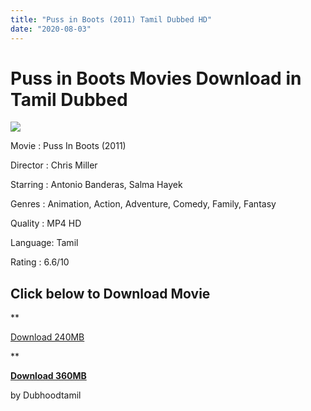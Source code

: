 ```yaml
---
title: "Puss in Boots (2011) Tamil Dubbed HD"
date: "2020-08-03"
---
```


# Puss in Boots Movies Download in Tamil Dubbed

[![](https://1.bp.blogspot.com/-jhb0ZvrGPPo/XpxZ1JgZCCI/AAAAAAAAAeo/YzJxSALFf1ERs6QZ0eoszS6lJWANLU2EwCNcBGAsYHQ/w400-h250/wp1986141-puss-in-boots-wallpapers.jpg)](https://1.bp.blogspot.com/-jhb0ZvrGPPo/XpxZ1JgZCCI/AAAAAAAAAeo/YzJxSALFf1ERs6QZ0eoszS6lJWANLU2EwCNcBGAsYHQ/s1600/wp1986141-puss-in-boots-wallpapers.jpg)

Movie : Puss In Boots (2011)

Director : Chris Miller

Starring : Antonio Banderas, Salma Hayek

Genres : Animation, Action, Adventure, Comedy, Family, Fantasy

Quality : MP4 HD

Language: Tamil

Rating : 6.6/10

## **Click below to Download Movie**

**

[Download 240MB](https://oncehelp.com/puss-in-boots-240Mb)

**

**[Download 360MB](http://d7.uptofiles.site//files/Tamil{6a9242ac63492b6a27eb196a6e17803ac8b6d8f05d0536ef84b9c25d26eb437e}20Dubbed{6a9242ac63492b6a27eb196a6e17803ac8b6d8f05d0536ef84b9c25d26eb437e}20Movies/Puss{6a9242ac63492b6a27eb196a6e17803ac8b6d8f05d0536ef84b9c25d26eb437e}20In{6a9242ac63492b6a27eb196a6e17803ac8b6d8f05d0536ef84b9c25d26eb437e}20Boots{6a9242ac63492b6a27eb196a6e17803ac8b6d8f05d0536ef84b9c25d26eb437e}20(2011)/Puss{6a9242ac63492b6a27eb196a6e17803ac8b6d8f05d0536ef84b9c25d26eb437e}20In{6a9242ac63492b6a27eb196a6e17803ac8b6d8f05d0536ef84b9c25d26eb437e}20Boots{6a9242ac63492b6a27eb196a6e17803ac8b6d8f05d0536ef84b9c25d26eb437e}20(640x360)/Puss{6a9242ac63492b6a27eb196a6e17803ac8b6d8f05d0536ef84b9c25d26eb437e}20In{6a9242ac63492b6a27eb196a6e17803ac8b6d8f05d0536ef84b9c25d26eb437e}20Boots{6a9242ac63492b6a27eb196a6e17803ac8b6d8f05d0536ef84b9c25d26eb437e}20HD.mp4)**

by Dubhoodtamil
